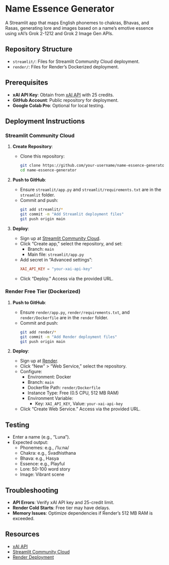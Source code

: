 # Name Essence Generator

A Streamlit app that maps English phonemes to chakras, Bhavas, and Rasas, generating lore and images based on a name’s emotive essence using xAI’s Grok 2-1212 and Grok 2 Image Gen APIs.

## Repository Structure
- `streamlit/`: Files for Streamlit Community Cloud deployment.
- `render/`: Files for Render’s Dockerized deployment.

## Prerequisites
- **xAI API Key**: Obtain from [xAI API](https://x.ai/api) with 25 credits.
- **GitHub Account**: Public repository for deployment.
- **Google Colab Pro**: Optional for local testing.

## Deployment Instructions

### Streamlit Community Cloud
1. **Create Repository**:
   - Clone this repository:
     ```bash
     git clone https://github.com/your-username/name-essence-generator.git
     cd name-essence-generator
     ```

2. **Push to GitHub**:
   - Ensure `streamlit/app.py` and `streamlit/requirements.txt` are in the `streamlit` folder.
   - Commit and push:
     ```bash
     git add streamlit/*
     git commit -m "Add Streamlit deployment files"
     git push origin main
     ```

3. **Deploy**:
   - Sign up at [Streamlit Community Cloud](https://streamlit.io/cloud).
   - Click “Create app,” select the repository, and set:
     - Branch: `main`
     - Main file: `streamlit/app.py`
   - Add secret in “Advanced settings”:
     ```toml
     XAI_API_KEY = "your-xai-api-key"
     ```
   - Click “Deploy.” Access via the provided URL.

### Render Free Tier (Dockerized)
1. **Push to GitHub**:
   - Ensure `render/app.py`, `render/requirements.txt`, and `render/Dockerfile` are in the `render` folder.
   - Commit and push:
     ```bash
     git add render/*
     git commit -m "Add Render deployment files"
     git push origin main
     ```

2. **Deploy**:
   - Sign up at [Render](https://render.com).
   - Click “New” > “Web Service,” select the repository.
   - Configure:
     - Environment: Docker
     - Branch: `main`
     - Dockerfile Path: `render/Dockerfile`
     - Instance Type: Free (0.5 CPU, 512 MB RAM)
     - Environment Variable:
       - Key: `XAI_API_KEY`, Value: `your-xai-api-key`
   - Click “Create Web Service.” Access via the provided URL.

## Testing
- Enter a name (e.g., “Luna”).
- Expected output:
  - Phonemes: e.g., /ˈluːnə/
  - Chakra: e.g., Svadhisthana
  - Bhava: e.g., Hasya
  - Essence: e.g., Playful
  - Lore: 50-100 word story
  - Image: Vibrant scene

## Troubleshooting
- **API Errors**: Verify xAI API key and 25-credit limit.
- **Render Cold Starts**: Free tier may have delays.
- **Memory Issues**: Optimize dependencies if Render’s 512 MB RAM is exceeded.

## Resources
- [xAI API](https://x.ai/api)
- [Streamlit Community Cloud](https://docs.streamlit.io/deploy/streamlit-community-cloud)
- [Render Deployment](https://render.com/docs)